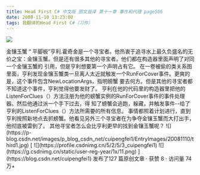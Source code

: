 ```yaml
---
title: Head First C# 中文版 图文皆译 第十一章 事件和代理 page506
date: 2008-11-10 13:23:00
tags: 我翻译的Head First C#（习作）
---
```

![](https://p-blog.csdn.net/images/p_blog_csdn_net/cuipengfei1/EntryImages/20081110/third0.jpg)

<?xml:namespace prefix = o ns = "urn:schemas-microsoft-com:office:office" />

金镶玉蟹

“  平脚板”亨利.霍奇金是一个寻宝者。他热衷于追寻水上最久负盛名的无价之宝：金镶玉蟹。但是还有很多其他的寻宝者。他们都在构造器里面声明了对同一个金镶玉蟹的
引用，但是亨利想要第一个声明占有它。

在一卷被偷的类关系图里面，亨利发现金镶玉蟹类一旦离人太近就触发一个RunForCover事件。更爽的是，这个事件包含NewLocationArgs，指明螃蟹
要去何方。但是其他的寻宝者都不知道这个事件，亨利觉得他要发财了。

亨利在他的代码里的构造器里把他的ListenForClues（）方法注册为他的螃蟹实例的RunForCover事件的事件处理器。然后他通过派一个手下过去，得
知了螃蟹会逃跑，躲藏，并触发事件--给了亨利的ListenForClues（）方法所需要的所有信息。

事情都照着计划进行，直到亨利按照新地点去抓螃蟹。他看见另外三个寻宝者在为争夺金镶玉蟹而大打出手，他彻底被雷到了。

其他寻宝者怎么会比亨利更早的找到金镶玉蟹呢？

![](https://p-blog.csdn.net/images/p_blog_csdn_net/cuipengfei1/EntryImages/20081110/third1.jpg)



[ ![](https://profile.csdnimg.cn/5/2/5/3_cuipengfei1)
![](https://g.csdnimg.cn/static/user-reg-year/1x/11.png)
](https://blog.csdn.net/cuipengfei1)



发布了127 篇原创文章  ·  获赞 8  ·  访问量 74万+

